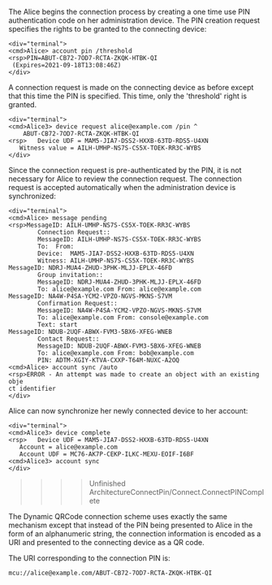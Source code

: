 
The Alice begins the connection process by creating a one time use PIN authentication code 
on her administration device. The PIN creation request specifies the rights to be granted
to the connecting device:


~~~~
<div="terminal">
<cmd>Alice> account pin /threshold
<rsp>PIN=ABUT-CB72-7OD7-RCTA-ZKQK-HTBK-QI
 (Expires=2021-09-18T13:08:46Z)
</div>
~~~~

A connection request is made on the connecting device as before except that this time 
the PIN is specified. This time, only the 'threshold' right is granted.


~~~~
<div="terminal">
<cmd>Alice3> device request alice@example.com /pin ^
    ABUT-CB72-7OD7-RCTA-ZKQK-HTBK-QI
<rsp>   Device UDF = MAM5-JIA7-DSS2-HXXB-63TD-RDS5-U4XN
   Witness value = AILH-UMHP-NS7S-CS5X-TOEK-RR3C-WYBS
</div>
~~~~

Since the connection request is pre-authenticated by the PIN, it is not necessary for 
Alice to review the connection request. The connection request is accepted 
automatically when the administration device is synchronized:


~~~~
<div="terminal">
<cmd>Alice> message pending
<rsp>MessageID: AILH-UMHP-NS7S-CS5X-TOEK-RR3C-WYBS
        Connection Request::
        MessageID: AILH-UMHP-NS7S-CS5X-TOEK-RR3C-WYBS
        To:  From: 
        Device:  MAM5-JIA7-DSS2-HXXB-63TD-RDS5-U4XN
        Witness: AILH-UMHP-NS7S-CS5X-TOEK-RR3C-WYBS
MessageID: NDRJ-MUA4-ZHUD-3PHK-MLJJ-EPLX-46FD
        Group invitation::
        MessageID: NDRJ-MUA4-ZHUD-3PHK-MLJJ-EPLX-46FD
        To: alice@example.com From: alice@example.com
MessageID: NA4W-P4SA-YCM2-VPZO-NGVS-MKNS-S7VM
        Confirmation Request::
        MessageID: NA4W-P4SA-YCM2-VPZO-NGVS-MKNS-S7VM
        To: alice@example.com From: console@example.com
        Text: start
MessageID: NDUB-2UQF-ABWX-FVM3-5BX6-XFEG-WNEB
        Contact Request::
        MessageID: NDUB-2UQF-ABWX-FVM3-5BX6-XFEG-WNEB
        To: alice@example.com From: bob@example.com
        PIN: ADTM-XGIY-KTVA-CXXP-T64M-NUXC-A2OQ
<cmd>Alice> account sync /auto
<rsp>ERROR - An attempt was made to create an object with an existing obje
ct identifier
</div>
~~~~

Alice can now synchronize her newly connected device to her account:


~~~~
<div="terminal">
<cmd>Alice3> device complete
<rsp>   Device UDF = MAM5-JIA7-DSS2-HXXB-63TD-RDS5-U4XN
   Account = alice@example.com
   Account UDF = MC76-AK7P-CEKP-ILKC-MEXU-EOIF-I6BF
<cmd>Alice3> account sync
</div>
~~~~

>>>> Unfinished ArchitectureConnectPin/Connect.ConnectPINComplete



The Dynamic QRCode connection scheme uses exactly the same mechanism except that instead 
of the PIN being presented to Alice in the form of an alphanumeric string, the connection
information is encoded as a URI and presented to the connecting device as a QR code.

The URI corresponding to the connection PIN is:

~~~~
mcu://alice@example.com/ABUT-CB72-7OD7-RCTA-ZKQK-HTBK-QI
~~~~


